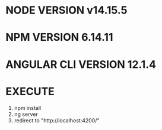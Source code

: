 # NODE VERSION            v14.15.5
# NPM VERSION             6.14.11
# ANGULAR CLI VERSION     12.1.4

# EXECUTE

1) npm install
2) ng server
3) redirect to "http://localhost:4200/"